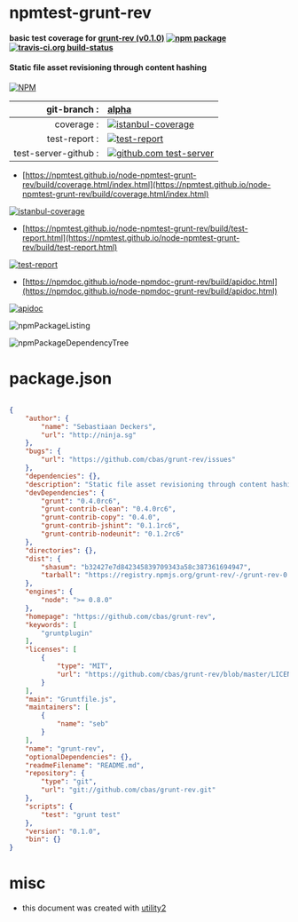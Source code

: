 # npmtest-grunt-rev

#### basic test coverage for  [grunt-rev (v0.1.0)](https://github.com/cbas/grunt-rev)  [![npm package](https://img.shields.io/npm/v/npmtest-grunt-rev.svg?style=flat-square)](https://www.npmjs.org/package/npmtest-grunt-rev) [![travis-ci.org build-status](https://api.travis-ci.org/npmtest/node-npmtest-grunt-rev.svg)](https://travis-ci.org/npmtest/node-npmtest-grunt-rev)

#### Static file asset revisioning through content hashing

[![NPM](https://nodei.co/npm/grunt-rev.png?downloads=true&downloadRank=true&stars=true)](https://www.npmjs.com/package/grunt-rev)

| git-branch : | [alpha](https://github.com/npmtest/node-npmtest-grunt-rev/tree/alpha)|
|--:|:--|
| coverage : | [![istanbul-coverage](https://npmtest.github.io/node-npmtest-grunt-rev/build/coverage.badge.svg)](https://npmtest.github.io/node-npmtest-grunt-rev/build/coverage.html/index.html)|
| test-report : | [![test-report](https://npmtest.github.io/node-npmtest-grunt-rev/build/test-report.badge.svg)](https://npmtest.github.io/node-npmtest-grunt-rev/build/test-report.html)|
| test-server-github : | [![github.com test-server](https://npmtest.github.io/node-npmtest-grunt-rev/GitHub-Mark-32px.png)](https://npmtest.github.io/node-npmtest-grunt-rev/build/app/index.html) | | build-artifacts : | [![build-artifacts](https://npmtest.github.io/node-npmtest-grunt-rev/glyphicons_144_folder_open.png)](https://github.com/npmtest/node-npmtest-grunt-rev/tree/gh-pages/build)|

- [https://npmtest.github.io/node-npmtest-grunt-rev/build/coverage.html/index.html](https://npmtest.github.io/node-npmtest-grunt-rev/build/coverage.html/index.html)

[![istanbul-coverage](https://npmtest.github.io/node-npmtest-grunt-rev/build/screenCapture.buildCi.browser.%252Ftmp%252Fbuild%252Fcoverage.lib.html.png)](https://npmtest.github.io/node-npmtest-grunt-rev/build/coverage.html/index.html)

- [https://npmtest.github.io/node-npmtest-grunt-rev/build/test-report.html](https://npmtest.github.io/node-npmtest-grunt-rev/build/test-report.html)

[![test-report](https://npmtest.github.io/node-npmtest-grunt-rev/build/screenCapture.buildCi.browser.%252Ftmp%252Fbuild%252Ftest-report.html.png)](https://npmtest.github.io/node-npmtest-grunt-rev/build/test-report.html)

- [https://npmdoc.github.io/node-npmdoc-grunt-rev/build/apidoc.html](https://npmdoc.github.io/node-npmdoc-grunt-rev/build/apidoc.html)

[![apidoc](https://npmdoc.github.io/node-npmdoc-grunt-rev/build/screenCapture.buildCi.browser.%252Ftmp%252Fbuild%252Fapidoc.html.png)](https://npmdoc.github.io/node-npmdoc-grunt-rev/build/apidoc.html)

![npmPackageListing](https://npmtest.github.io/node-npmtest-grunt-rev/build/screenCapture.npmPackageListing.svg)

![npmPackageDependencyTree](https://npmtest.github.io/node-npmtest-grunt-rev/build/screenCapture.npmPackageDependencyTree.svg)



# package.json

```json

{
    "author": {
        "name": "Sebastiaan Deckers",
        "url": "http://ninja.sg"
    },
    "bugs": {
        "url": "https://github.com/cbas/grunt-rev/issues"
    },
    "dependencies": {},
    "description": "Static file asset revisioning through content hashing",
    "devDependencies": {
        "grunt": "0.4.0rc6",
        "grunt-contrib-clean": "0.4.0rc6",
        "grunt-contrib-copy": "0.4.0",
        "grunt-contrib-jshint": "0.1.1rc6",
        "grunt-contrib-nodeunit": "0.1.2rc6"
    },
    "directories": {},
    "dist": {
        "shasum": "b32427e7d842345839709343a58c387361694947",
        "tarball": "https://registry.npmjs.org/grunt-rev/-/grunt-rev-0.1.0.tgz"
    },
    "engines": {
        "node": ">= 0.8.0"
    },
    "homepage": "https://github.com/cbas/grunt-rev",
    "keywords": [
        "gruntplugin"
    ],
    "licenses": [
        {
            "type": "MIT",
            "url": "https://github.com/cbas/grunt-rev/blob/master/LICENSE-MIT"
        }
    ],
    "main": "Gruntfile.js",
    "maintainers": [
        {
            "name": "seb"
        }
    ],
    "name": "grunt-rev",
    "optionalDependencies": {},
    "readmeFilename": "README.md",
    "repository": {
        "type": "git",
        "url": "git://github.com/cbas/grunt-rev.git"
    },
    "scripts": {
        "test": "grunt test"
    },
    "version": "0.1.0",
    "bin": {}
}
```



# misc
- this document was created with [utility2](https://github.com/kaizhu256/node-utility2)
